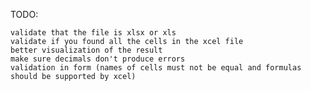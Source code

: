 TODO:
    
    validate that the file is xlsx or xls
    validate if you found all the cells in the xcel file
    better visualization of the result
    make sure decimals don't produce errors
    validation in form (names of cells must not be equal and formulas should be supported by xcel)
    

